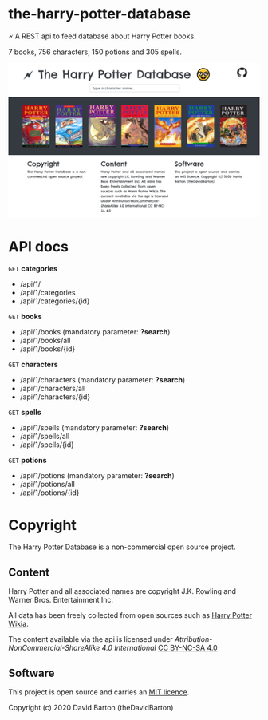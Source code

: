 # the-harry-potter-database

🗲 A REST api to feed database about Harry Potter books.

7 books, 756 characters, 150 potions and 305 spells.

![client](screenshot.jpg)

# API docs

`GET` **categories**

- /api/1/
- /api/1/categories
- /api/1/categories/{id}

`GET` **books**

- /api/1/books (mandatory parameter: **?search**)
- /api/1/books/all
- /api/1/books/{id}

`GET` **characters**

- /api/1/characters (mandatory parameter: **?search**)
- /api/1/characters/all
- /api/1/characters/{id}

`GET` **spells**

- /api/1/spells (mandatory parameter: **?search**)
- /api/1/spells/all
- /api/1/spells/{id}

`GET` **potions**

- /api/1/potions (mandatory parameter: **?search**)
- /api/1/potions/all
- /api/1/potions/{id}

# Copyright

The Harry Potter Database is a non-commercial open source project.

## Content

Harry Potter and all associated names are copyright J.K. Rowling and Warner Bros. Entertainment Inc.

All data has been freely collected from open sources such as [Harry Potter Wikia](https://harrypotter.fandom.com/wiki/Main_Page).

The content available via the api is licensed under _Attribution-NonCommercial-ShareAlike 4.0 International_ [CC BY-NC-SA 4.0](https://creativecommons.org/licenses/by-nc-sa/4.0/legalcode)

## Software

This project is open source and carries an [MIT licence](LICENSE).

Copyright (c) 2020 David Barton (theDavidBarton)
